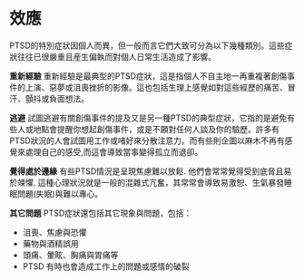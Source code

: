 [Title]: # (效應)
[Difficulty]: # (行家)
[Order]: # (12)

# 效應

PTSD的特別症狀因個人而異，但一般而言它們大致可分為以下幾種類別。這些症狀往往已很嚴重且産生偏執而對個人日常生活造成了影響。

**重新經驗**
重新經驗是最典型的PTSD症狀，這是指個人不自主地一再重複著創傷事件的上演、惡夢或沮喪挫折的影像。這也包括生理上感覺如對這些經歷的痛苦、冒汗、顫抖或負面想法。

**逃避**
試圖逃避有關創傷事件的提及又是另一種PTSD的典型症狀，它指的是避免有些人或地點會提醒你想起創傷事件，或是不願對任何人談及你的驗歷。許多有PTSD狀況的人會試圖用工作或啫好來分散注意力。而有些則企圖以麻木不再有感覺來處理自己的感受,而這會導致當事變得孤立而退卻。

**覺得處於邊緣**
有些PTSD情況是呈現焦慮難以放鬆. 他們會常常覺得受到底脅且易於竦懼. 這種心理狀況就是一般的混雜式亢奮，其常常會導致易激恕、生氣暴發睡眠問題(失眠)與難以專心。

**其它問題**
PTSD症狀還包括其它現象與問題，包括：
* 沮喪、焦慮與恐懼
* 藥物與酒精誤用
* 頭痛、暈眩、胸痛與胃痛等
* PTSD 有時也會造成工作上的問題或感情的破裂